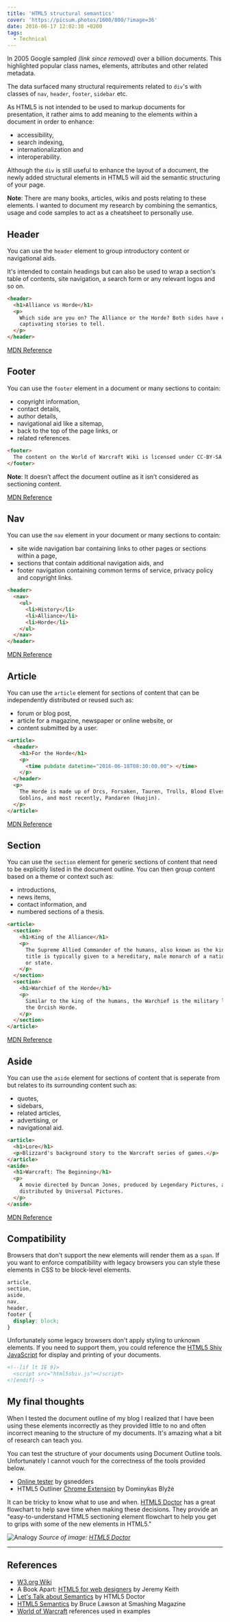 ```yaml
---
title: 'HTML5 structural semantics'
cover: 'https://picsum.photos/1600/800/?image=36'
date: 2016-06-17 12:02:38 +0200
tags:
  - Technical
---
```


In 2005 Google sampled _(link since removed)_
over a billion documents. This highlighted popular class names,
elements, attributes and other related metadata.

The data surfaced many structural requirements related to `div`'s with
classes of `nav`, `header`, `footer`, `sidebar` etc.

As HTML5 is not intended to be used to markup documents for presentation, it
rather aims to add meaning to the elements within a document in order to
enhance:

- accessibility,
- search indexing,
- internationalization and
- interoperability.

Although the `div` is still useful to enhance the layout of a document, the
newly added structural elements in HTML5 will aid the semantic structuring
of your page.

**Note**: There are many books, articles, wikis and posts relating to these elements.
I wanted to document my research by combining the semantics, usage and code
samples to act as a cheatsheet to personally use.

## Header

You can use the `header` element to group introductory content or navigational
aids.

It's intended to contain headings but can also be used to wrap a section's
table of contents, site navigation, a search form or any relevant logos and so on.

```html
<header>
  <h1>Alliance vs Horde</h1>
  <p>
    Which side are you on? The Alliance or the Horde? Both sides have equally
    captivating stories to tell.
  </p>
</header>
```

[MDN Reference](https://developer.mozilla.org/en/docs/Web/HTML/Element/header)

## Footer

You can use the `footer` element in a document or many sections to
contain:

- copyright information,
- contact details,
- author details,
- navigational aid like a sitemap,
- back to the top of the page links, or
- related references.

```html
<footer>
  The content on the World of Warcraft Wiki is licensed under CC-BY-SA.
</footer>
```

**Note**: It doesn’t affect the document outline as it isn’t considered
as sectioning content.

[MDN Reference](https://developer.mozilla.org/en/docs/Web/HTML/Element/footer)

## Nav

You can use the `nav` element in your document or many sections to contain:

- site wide navigation bar containing links to other pages or sections within
  a page,
- sections that contain additional navigation aids, and
- footer navigation containing common terms of service, privacy policy and
  copyright links.

```html
<header>
  <nav>
    <ul>
      <li>History</li>
      <li>Alliance</li>
      <li>Horde</li>
    </ul>
  </nav>
</header>
```

[MDN Reference](https://developer.mozilla.org/en/docs/Web/HTML/Element/nav)

## Article

You can use the `article` element for sections of content that can be
independently distributed or reused such as:

- forum or blog post,
- article for a magazine, newspaper or online website, or
- content submitted by a user.

```html
<article>
  <header>
    <h1>For the Horde</h1>
    <p>
      <time pubdate datetime="2016-06-18T08:30:00.00"> </time>
    </p>
  </header>
  <p>
    The Horde is made up of Orcs, Forsaken, Tauren, Trolls, Blood Elves,
    Goblins, and most recently, Pandaren (Huojin).
  </p>
</article>
```

[MDN Reference](https://developer.mozilla.org/en/docs/Web/HTML/Element/article)

## Section

You can use the `section` element for generic sections of content that need to
be explicitly listed in the document outline. You can then group content based
on a theme or context such as:

- introductions,
- news items,
- contact information, and
- numbered sections of a thesis.

```html
<article>
  <section>
    <h1>King of the Alliance</h1>
    <p>
      The Supreme Allied Commander of the humans, also known as the king. This
      title is typically given to a hereditary, male monarch of a nation, region
      or state.
    </p>
  </section>
  <section>
    <h1>Warchief of the Horde</h1>
    <p>
      Similar to the king of the humans, the Warchief is the military leader of
      the Orcish Horde.
    </p>
  </section>
</article>
```

[MDN Reference](https://developer.mozilla.org/en/docs/Web/HTML/Element/section)

## Aside

You can use the `aside` element for sections of content that is seperate from
but relates to its surrounding content such as:

- quotes,
- sidebars,
- related articles,
- advertising, or
- navigational aid.

```html
<article>
  <h1>Lore</h1>
  <p>Blizzard's background story to the Warcraft series of games.</p>
</article>
<aside>
  <h1>Warcraft: The Beginning</h1>
  <p>
    A movie directed by Duncan Jones, produced by Legendary Pictures, and
    distributed by Universal Pictures.
  </p>
</aside>
```

[MDN Reference](https://developer.mozilla.org/en/docs/Web/HTML/Element/aside)

## Compatibility

Browsers that don't support the new elements will render them as a `span`. If
you want to enforce compatibility with legacy browsers you can style
these elements in CSS to be block-level elements.

```css
article,
section,
aside,
nav,
header,
footer {
  display: block;
}
```

Unfortunately some legacy browsers don't apply styling to unknown elements.
If you need to support them, you could reference the
[HTML5 Shiv JavaScript](https://github.com/aFarkas/html5shiv)
for display and printing of your documents.

```html
<!--[if lt IE 9]>
  <script src="html5shiv.js"></script>
<![endif]-->
```

## My final thoughts

When I tested the document outline of my blog I realized that I have been
using these elements incorrectly as they provided little to no and often
incorrect meaning to the structure of my documents. It's amazing what a bit of
research can teach you.

You can test the structure of your documents using Document Outline tools.
Unfortunately I cannot vouch for the correctness of the tools provided below.

- [Online tester](https://gsnedders.html5.org) by gsnedders
- HTML5 Outliner [Chrome Extension](https://chrome.google.com/webstore/detail/html5-outliner/afoibpobokebhgfnknfndkgemglggomo?hl=en)
  by Dominykas Blyžė

It can be tricky to know what to use and when.
[HTML5 Doctor](http://html5doctor.com) has a great
flowchart to help save time when making these decisions. They provide an
"easy-to-understand HTML5 sectioning element flowchart to
help you get to grips with some of the new elements in HTML5."

![Analogy](./html5-doctor-flowchart.jpg 'HTML5 Sectioning Flowchart')
_Source of image: [HTML5 Doctor](http://html5doctor.com/downloads/h5d-sectioning-flowchart.pdf)_

---

## References

- [W3.org Wiki](https://www.w3.org/wiki/HTML_structural_elements)
- A Book Apart: [HTML5 for web designers](https://abookapart.com/products/html5-for-web-designers)
  by Jeremy Keith
- [Let's Talk about Semantics](http://html5doctor.com/lets-talk-about-semantics/)
  by HTML5 Doctor
- [HTML5 Semantics](https://www.smashingmagazine.com/2011/11/html5-semantics/)
  by Bruce Lawson at Smashing Magazine
- [World of Warcraft](http://wowwiki.wikia.com/) references used in examples
